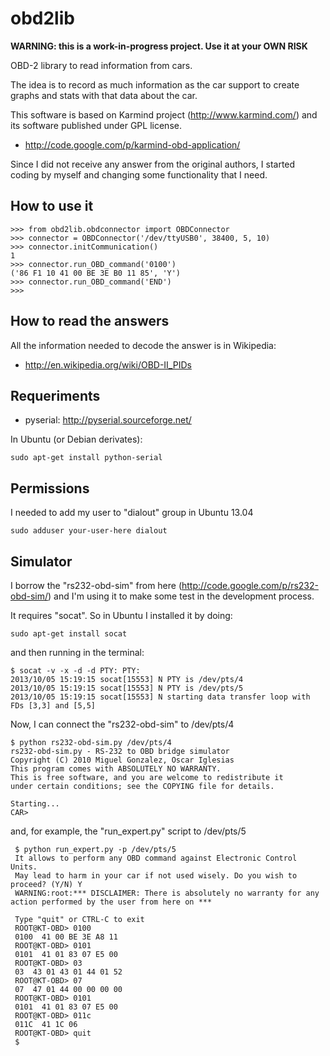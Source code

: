 obd2lib
=======

**WARNING: this is a work-in-progress project. Use it at your OWN RISK**

OBD-2 library to read information from cars.

The idea is to record as much information as the car support to create
graphs and stats with that data about the car.

This software is based on Karmind project (http://www.karmind.com/)
and its software published under GPL license.

 * http://code.google.com/p/karmind-obd-application/

Since I did not receive any answer from the original authors, I
started coding by myself and changing some functionality that I need.


How to use it
-------------

    >>> from obd2lib.obdconnector import OBDConnector
    >>> connector = OBDConnector('/dev/ttyUSB0', 38400, 5, 10)
    >>> connector.initCommunication()
    1
    >>> connector.run_OBD_command('0100')
    ('86 F1 10 41 00 BE 3E B0 11 85', 'Y')
    >>> connector.run_OBD_command('END')
    >>>


How to read the answers
-----------------------

All the information needed to decode the answer is in Wikipedia:

 * http://en.wikipedia.org/wiki/OBD-II_PIDs


Requeriments
------------

 * pyserial: http://pyserial.sourceforge.net/

In Ubuntu (or Debian derivates):

    sudo apt-get install python-serial


Permissions
-----------

I needed to add my user to "dialout" group in Ubuntu 13.04

    sudo adduser your-user-here dialout


Simulator
---------

I borrow the "rs232-obd-sim" from here
(http://code.google.com/p/rs232-obd-sim/) and I'm using it to make
some test in the development process.

It requires "socat". So in Ubuntu I installed it by doing:

    sudo apt-get install socat

and then running in the terminal:

    $ socat -v -x -d -d PTY: PTY:
    2013/10/05 15:19:15 socat[15553] N PTY is /dev/pts/4
    2013/10/05 15:19:15 socat[15553] N PTY is /dev/pts/5
    2013/10/05 15:19:15 socat[15553] N starting data transfer loop with FDs [3,3] and [5,5]

Now, I can connect the "rs232-obd-sim" to /dev/pts/4

    $ python rs232-obd-sim.py /dev/pts/4
    rs232-obd-sim.py - RS-232 to OBD bridge simulator
    Copyright (C) 2010 Miguel Gonzalez, Oscar Iglesias
    This program comes with ABSOLUTELY NO WARRANTY.
    This is free software, and you are welcome to redistribute it
    under certain conditions; see the COPYING file for details.

    Starting...
    CAR>

and, for example, the "run_expert.py" script to /dev/pts/5

     $ python run_expert.py -p /dev/pts/5
     It allows to perform any OBD command against Electronic Control Units.
     May lead to harm in your car if not used wisely. Do you wish to proceed? (Y/N) Y
     WARNING:root:*** DISCLAIMER: There is absolutely no warranty for any action performed by the user from here on ***

     Type "quit" or CTRL-C to exit
     ROOT@KT-OBD> 0100
     0100  41 00 BE 3E A8 11
     ROOT@KT-OBD> 0101
     0101  41 01 83 07 E5 00
     ROOT@KT-OBD> 03
     03  43 01 43 01 44 01 52
     ROOT@KT-OBD> 07
     07  47 01 44 00 00 00 00
     ROOT@KT-OBD> 0101
     0101  41 01 83 07 E5 00
     ROOT@KT-OBD> 011c
     011C  41 1C 06
     ROOT@KT-OBD> quit
     $
